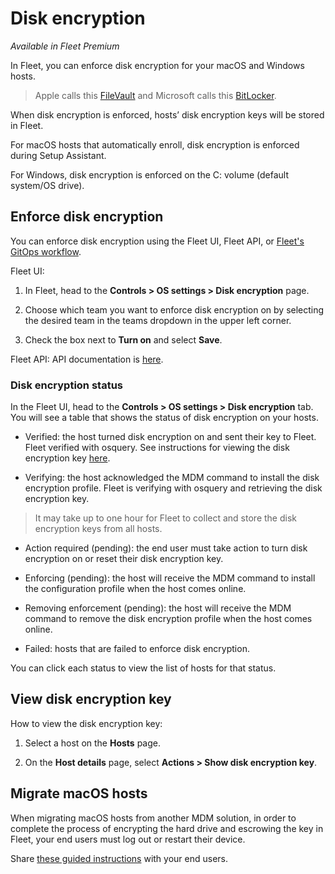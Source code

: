 # Disk encryption

_Available in Fleet Premium_

In Fleet, you can enforce disk encryption for your macOS and Windows hosts. 

> Apple calls this [FileVault](https://support.apple.com/en-us/HT204837) and Microsoft calls this [BitLocker](https://learn.microsoft.com/en-us/windows/security/operating-system-security/data-protection/bitlocker/). 

When disk encryption is enforced, hosts’ disk encryption keys will be stored in Fleet.

For macOS hosts that automatically enroll, disk encryption is enforced during Setup Assistant.

For Windows, disk encryption is enforced on the C: volume (default system/OS drive).

## Enforce disk encryption

You can enforce disk encryption using the Fleet UI, Fleet API, or [Fleet's GitOps workflow](https://github.com/fleetdm/fleet-gitops).

Fleet UI:

1. In Fleet, head to the **Controls > OS settings > Disk encryption** page.

2. Choose which team you want to enforce disk encryption on by selecting the desired team in the teams dropdown in the upper left corner.

3. Check the box next to **Turn on** and select **Save**.

Fleet API: API documentation is [here](https://fleetdm.com/docs/rest-api/rest-api#update-disk-encryption-enforcement).

### Disk encryption status

In the Fleet UI, head to the **Controls > OS settings > Disk encryption** tab. You will see a table that shows the status of disk encryption on your hosts. 

* Verified: the host turned disk encryption on and sent their key to Fleet. Fleet verified with osquery. See instructions for viewing the disk encryption key [here](#view-disk-encryption-key).

* Verifying: the host acknowledged the MDM command to install the disk encryption profile. Fleet is verifying with osquery and retrieving the disk encryption key.

> It may take up to one hour for Fleet to collect and store the disk encryption keys from all hosts.

* Action required (pending): the end user must take action to turn disk encryption on or reset their disk encryption key. 

* Enforcing (pending): the host will receive the MDM command to install the configuration profile when the host comes online.

* Removing enforcement (pending): the host will receive the MDM command to remove the disk encryption profile when the host comes online.

* Failed: hosts that are failed to enforce disk encryption. 

You can click each status to view the list of hosts for that status.

## View disk encryption key

How to view the disk encryption key:

1. Select a host on the **Hosts** page.

2. On the **Host details** page, select **Actions > Show disk encryption key**.

## Migrate macOS hosts

When migrating macOS hosts from another MDM solution, in order to complete the process of encrypting the hard drive and escrowing the key in Fleet, your end users must log out or restart their device.

Share [these guided instructions](./MDM-migration-guide.md#how-to-turn-on-disk-encryption) with your end users.

<meta name="pageOrderInSection" value="1504">
<meta name="title" value="Disk encryption">
<meta name="description" value="Learn how to enforce disk encryption on macOS and Windows hosts and manage encryption keys with Fleet Premium.">
<meta name="navSection" value="Device management">

